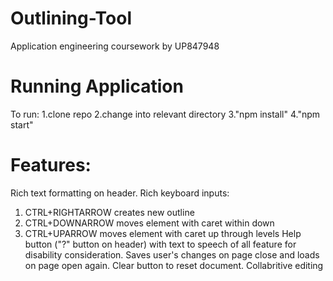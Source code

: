 # Outlining-Tool
Application engineering coursework by UP847948

# Running Application
To run:
1.clone repo 
2.change into relevant directory 
3."npm install" 
4."npm start" 

# Features:
Rich text formatting on header.
Rich keyboard inputs:
  1. CTRL+RIGHTARROW creates new outline
  2. CTRL+DOWNARROW moves element with caret within down
  3. CTRL+UPARROW moves element with caret up through levels
Help button ("?" button on header) with text to speech of all feature for disability consideration. 
Saves user's changes on page close and loads on page open again.
Clear button to reset document. 
Collabritive editing
